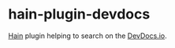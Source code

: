 # hain-plugin-devdocs
[Hain](https://github.com/appetizermonster/hain) plugin helping to search on the [DevDocs.io](http://devdocs.io).
